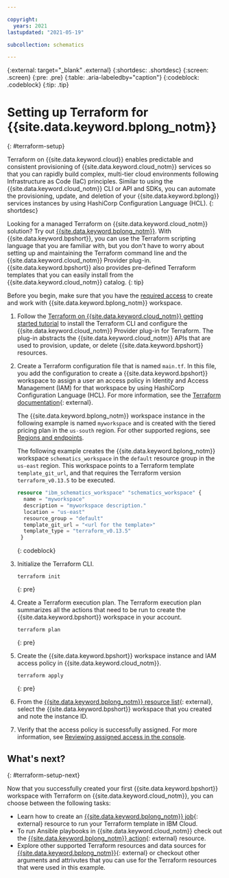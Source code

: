 ```yaml
---

copyright:
  years: 2021
lastupdated: "2021-05-19"

subcollection: schematics

---
```


{:external: target="_blank" .external}
{:shortdesc: .shortdesc}
{:screen: .screen}
{:pre: .pre}
{:table: .aria-labeledby="caption"}
{:codeblock: .codeblock}
{:tip: .tip}


# Setting up Terraform for {{site.data.keyword.bplong_notm}} 
{: #terraform-setup}

Terraform on {{site.data.keyword.cloud}} enables predictable and consistent provisioning of {{site.data.keyword.cloud_notm}} services so that you can rapidly build complex, multi-tier cloud environments following Infrastructure as Code (IaC) principles. Similar to using the {{site.data.keyword.cloud_notm}} CLI or API and SDKs, you can automate the provisioning, update, and deletion of your {{site.data.keyword.bplong}} services instances by using HashiCorp Configuration Language (HCL).
{: shortdesc}

Looking for a managed Terraform on {{site.data.keyword.cloud_notm}} solution? Try out [{{site.data.keyword.bplong_notm}}](/docs/schematics?topic=schematics-getting-started). With {{site.data.keyword.bpshort}}, you can use the Terraform scripting language that you are familiar with, but you don't have to worry about setting up and maintaining the Terraform command line and the {{site.data.keyword.cloud_notm}} Provider plug-in. {{site.data.keyword.bpshort}} also provides pre-defined Terraform templates that you can easily install from the {{site.data.keyword.cloud_notm}} catalog.
{: tip}

Before you begin, make sure that you have the [required access](/docs/schematics?topic=schematics-access) to create and work with {{site.data.keyword.bplong_notm}} workspace. 

1. Follow the [Terraform on {{site.data.keyword.cloud_notm}} getting started tutorial](/docs/ibm-cloud-provider-for-terraform) to install the Terraform CLI and configure the {{site.data.keyword.cloud_notm}} Provider plug-in for Terraform. The plug-in abstracts the {{site.data.keyword.cloud_notm}} APIs that are used to provision, update, or delete {{site.data.keyword.bpshort}} resources. 
2. Create a Terraform configuration file that is named `main.tf`. In this file, you add the configuration to create a {{site.data.keyword.bpshort}} workspace to assign a user an access policy in Identity and Access Management (IAM) for that workspace by using HashiCorp Configuration Language (HCL). For more information, see the [Terraform documentation](https://www.terraform.io/docs/language/index.html){: external}. 

   The {{site.data.keyword.bplong_notm}} workspace instance in the following example is named `myworkspace` and is created with the tiered pricing plan in the `us-south` region. For other supported regions, see [Regions and endpoints](/docs/key-protect?topic=key-protect-regions).

   The following example creates the {{site.data.keyword.bplong_notm}} workspace `schematics_workspace` in the `default` resource group in the `us-east` region. This workspace points to a Terraform template `template_git_url`, and that requires the Terraform version `terraform_v0.13.5` to be executed. 
   
   ```terraform
   resource "ibm_schematics_workspace" "schematics_workspace" {
     name = "myworkspace"
     description = "myworkspace description."
     location = "us-east"
     resource_group = "default"
     template_git_url = "<url for the template>"
     template_type = "terraform_v0.13.5"
    }

   ```
   {: codeblock}
   
3. Initialize the Terraform CLI. 

   ```
   terraform init
   ```
   {: pre}
4. Create a Terraform execution plan. The Terraform execution plan summarizes all the actions that need to be run to create the {{site.data.keyword.bpshort}} workspace in your account.

   ```
   terraform plan
   ```
   {: pre}
5. Create the {{site.data.keyword.bpshort}} workspace instance and IAM access policy in {{site.data.keyword.cloud_notm}}.

   ```
   terraform apply
   ```
   {: pre}
6. From the [{{site.data.keyword.bplong_notm}} resource list](/resources){: external}, select the {{site.data.keyword.bpshort}} workspace that you created and note the instance ID. 
7. Verify that the access policy is successfully assigned. For more information, see [Reviewing assigned access in the console](/docs/account?topic=account-assign-access-resources#review-your-access-console).

## What's next?
{: #terraform-setup-next}

Now that you successfully created your first {{site.data.keyword.bpshort}} workspace with Terraform on {{site.data.keyword.cloud_notm}}, you can choose between the following tasks: 

  - Learn how to create an [{{site.data.keyword.bplong_notm}} job](https://registry.terraform.io/providers/IBM-Cloud/ibm/latest/docs/resources/schematics_job){: external} resource to run your Terraform template in IBM Cloud.
  - To run Ansible playbooks in {{site.data.keyword.cloud_notm}} check out the [{{site.data.keyword.bplong_notm}} action](https://registry.terraform.io/providers/IBM-Cloud/ibm/latest/docs/resources/schematics_action){: external} resource.
  - Explore other supported Terraform resources and data sources for [{{site.data.keyword.bplong_notm}}](https://registry.terraform.io/providers/IBM-Cloud/ibm/latest/docs/resources/schematics_action){: external} or checkout other arguments and attrivutes that you can use for the Terraform resources that were used in this example.
